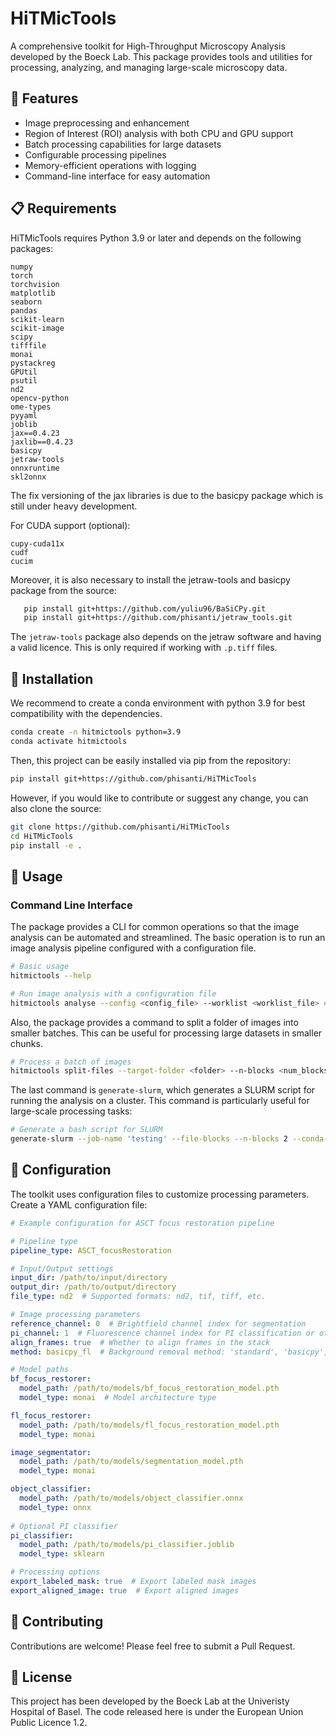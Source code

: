 # HiTMicTools

A comprehensive toolkit for High-Throughput Microscopy Analysis developed by the Boeck Lab. This package provides tools and utilities for processing, analyzing, and managing large-scale microscopy data.

## 🎯 Features

- Image preprocessing and enhancement
- Region of Interest (ROI) analysis with both CPU and GPU support
- Batch processing capabilities for large datasets
- Configurable processing pipelines
- Memory-efficient operations with logging
- Command-line interface for easy automation

## 📋 Requirements
HiTMicTools requires Python 3.9 or later and depends on the following packages:

```
numpy
torch
torchvision
matplotlib
seaborn
pandas
scikit-learn
scikit-image
scipy
tifffile
monai
pystackreg
GPUtil
psutil
nd2
opencv-python
ome-types
pyyaml
joblib
jax==0.4.23
jaxlib==0.4.23 
basicpy
jetraw-tools
onnxruntime
skl2onnx
```
The fix versioning of the jax libraries is due to the basicpy package which is still under heavy development.

For CUDA support (optional):
```
cupy-cuda11x
cudf
cucim
```
Moreover, it is also necessary to install the jetraw-tools and basicpy package from the source:
```bash
   pip install git+https://github.com/yuliu96/BaSiCPy.git
   pip install git+https://github.com/phisanti/jetraw_tools.git
```

The `jetraw-tools` package also depends on the jetraw software and having a valid licence. This is only required if working with `.p.tiff` files.

## 🚀 Installation
We recommend to create a conda environment with python 3.9 for best compatibility with the dependencies.
```bash
conda create -n hitmictools python=3.9
conda activate hitmictools
```
Then, this project can be easily installed via pip from the repository:
```bash
pip install git+https://github.com/phisanti/HiTMicTools
```

However, if you would like to contribute or suggest any change, you can also clone the source:
```bash
git clone https://github.com/phisanti/HiTMicTools
cd HiTMicTools
pip install -e .
```

## 📖 Usage

### Command Line Interface

The package provides a CLI for common operations so that the image analysis can be automated and streamlined. The basic operation is to run an image analysis pipeline configured with a configuration file. 

```bash
# Basic usage
hitmictools --help

# Run image analysis with a configuration file
hitmictools analyse --config <config_file> --worklist <worklist_file> # This second argument is optional
```

Also, the package provides a command to split a folder of images into smaller batches. This can be useful for processing large datasets in smaller chunks.
```bash
# Process a batch of images
hitmictools split-files --target-folder <folder> --n-blocks <num_blocks>
```

The last command is `generate-slurm`, which generates a SLURM script for running the analysis on a cluster. This command is particularly useful for large-scale processing tasks:
```bash
# Generate a bash script for SLURM
generate-slurm --job-name 'testing' --file-blocks --n-blocks 2 --conda-env 'img_analysis'  --config-file './your_config.yml'    
```

## 🔧 Configuration

The toolkit uses configuration files to customize processing parameters. Create a YAML configuration file:

```yaml
# Example configuration for ASCT focus restoration pipeline

# Pipeline type
pipeline_type: ASCT_focusRestoration

# Input/Output settings
input_dir: /path/to/input/directory
output_dir: /path/to/output/directory
file_type: nd2  # Supported formats: nd2, tif, tiff, etc.

# Image processing parameters
reference_channel: 0  # Brightfield channel index for segmentation
pi_channel: 1  # Fluorescence channel index for PI classification or other measurements
align_frames: true  # Whether to align frames in the stack
method: basicpy_fl  # Background removal method: 'standard', 'basicpy', or 'basicpy_fl'

# Model paths
bf_focus_restorer:
  model_path: /path/to/models/bf_focus_restoration_model.pth
  model_type: monai  # Model architecture type

fl_focus_restorer:
  model_path: /path/to/models/fl_focus_restoration_model.pth
  model_type: monai

image_segmentator:
  model_path: /path/to/models/segmentation_model.pth
  model_type: monai

object_classifier:
  model_path: /path/to/models/object_classifier.onnx
  model_type: onnx
  
# Optional PI classifier
pi_classifier:
  model_path: /path/to/models/pi_classifier.joblib
  model_type: sklearn

# Processing options
export_labeled_mask: true  # Export labeled mask images
export_aligned_image: true  # Export aligned images
```

## 🤝 Contributing

Contributions are welcome! Please feel free to submit a Pull Request.

## 📝 License

This project has been developed by the Boeck Lab at the Univeristy Hospital of Basel. The code released here is under the European Union Public Licence 1.2.